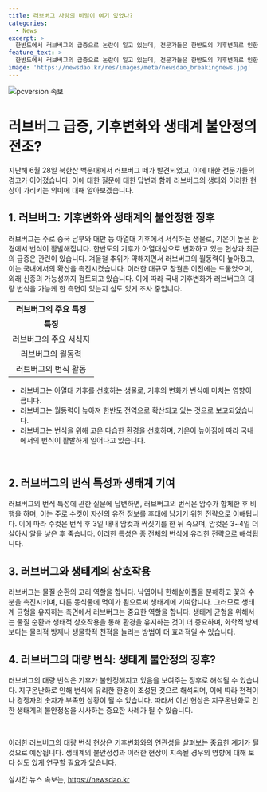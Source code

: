 ```yaml
---
title: 러브버그 사랑의 비밀이 여기 있었나?
categories:
  - News
excerpt: >
  한반도에서 러브버그의 급증으로 논란이 일고 있는데, 전문가들은 한반도의 기후변화로 인한 생태계 불안정을 보여주는 징후라고 지적했다. 또한, 러브버그의 대규모 출현을 통해 국내 기후변화가 국내 토착종의 대량 번식을 가능케 한 측면이 있었는지도 의심해봐야 한다고 전문가들은 언급했다. 또한, 러브버그의 생태적 역할과 방제 방법, 이번 현상이 지구온난화와 생태계의 불안정성을 보여주는 의미 등을 다루고 있다.
feature_text: >
  한반도에서 러브버그의 급증으로 논란이 일고 있는데, 전문가들은 한반도의 기후변화로 인한 생태계 불안정을 보여주는 징후라고 지적했다. 또한, 러브버그의 대규모 출현을 통해 국내 기후변화가 국내 토착종의 대량 번식을 가능케 한 측면이 있었는지도 의심해봐야 한다고 전문가들은 언급했다. 또한, 러브버그의 생태적 역할과 방제 방법, 이번 현상이 지구온난화와 생태계의 불안정성을 보여주는 의미 등을 다루고 있다.
image: 'https://newsdao.kr/res/images/meta/newsdao_breakingnews.jpg'
---
```


<p><img src="https://newsdao.kr/res/images/meta/newsdao_breakingnews.jpg" alt="pcversion 속보" /></p>

<h1>러브버그 급증, 기후변화와 생태계 불안정의 전조?</h1>

<p data-ke-size="size16">지난해 6월 28일 북한산 백운대에서 러브버그 떼가 발견되었고, 이에 대한 전문가들의 경고가 이어졌습니다. 이에 대한 질문에 대한 답변과 함께 러브버그의 생태와 이러한 현상이 가리키는 의미에 대해 알아보겠습니다.</p>

<h2>1. 러브버그: 기후변화와 생태계의 불안정한 징후</h2>

<p>러브버그는 주로 중국 남부와 대만 등 아열대 기후에서 서식하는 생물로, 기온이 높은 환경에서 번식이 활발해집니다. 한반도의 기후가 아열대성으로 변화하고 있는 현상과 최근의 급증은 관련이 있습니다. 겨울철 추위가 약해지면서 러브버그의 월동력이 높아졌고, 이는 국내에서의 확산을 촉진시켰습니다. 이러한 대규모 창궐은 이전에는 드물었으며, 외래 신종의 가능성까지 검토되고 있습니다. 이에 따라 국내 기후변화가 러브버그의 대량 번식을 가능케 한 측면이 있는지 심도 있게 조사 중입니다.</p>

<table>
    <tr>
        <td style="text-align: center; height: 17px;"><b>러브버그의 주요 특징</b></td>
    </tr>
    <tr>
        <td style="text-align: center; height: 17px;"><b>특징</b></td>
    </tr>
    <tr>
        <td style="text-align: center; height: 17px;">러브버그의 주요 서식지</td>
    </tr>
    <tr>
        <td style="text-align: center; height: 17px;">러브버그의 월동력</td>
    </tr>
    <tr>
        <td style="text-align: center; height: 17px;">러브버그의 번식 활동</td>
    </tr>
</table>

<ul>
    <li>러브버그는 아열대 기후를 선호하는 생물로, 기후의 변화가 번식에 미치는 영향이 큽니다.</li>
    <li>러브버그는 월동력이 높아져 한반도 전역으로 확산되고 있는 것으로 보고되었습니다.</li>
    <li>러브버그는 번식을 위해 고온 다습한 환경을 선호하며, 기온이 높아짐에 따라 국내에서의 번식이 활발하게 일어나고 있습니다.</li>
</ul>

<p data-ke-size="size16">&nbsp;</p>

<h2>2. 러브버그의 번식 특성과 생태계 기여</h2>

<p>러브버그의 번식 특성에 관한 질문에 답변하면, 러브버그의 번식은 암수가 합체한 후 비행을 하며, 이는 주로 수컷이 자신의 유전 정보를 후대에 남기기 위한 전략으로 이해됩니다. 이에 따라 수컷은 번식 후 3일 내내 암컷과 짝짓기를 한 뒤 죽으며, 암컷은 3~4일 더 살아서 알을 낳은 후 죽습니다. 이러한 특성은 종 전체의 번식에 유리한 전략으로 해석됩니다.</p>

<h2>3. 러브버그와 생태계의 상호작용</h2>

<p>러브버그는 물질 순환의 고리 역할을 합니다. 낙엽이나 한해살이풀을 분해하고 꽃의 수분을 촉진시키며, 다른 동식물에 먹이가 됨으로써 생태계에 기여합니다. 그러므로 생태계 균형을 유지하는 측면에서 러브버그는 중요한 역할을 합니다. 생태계 균형을 위해서는 물질 순환과 생태적 상호작용을 통해 환경을 유지하는 것이 더 중요하며, 화학적 방제보다는 물리적 방제나 생물학적 천적을 늘리는 방법이 더 효과적일 수 있습니다.</p>

<h2>4. 러브버그의 대량 번식: 생태계 불안정의 징후?</h2>

<p>러브버그의 대량 번식은 기후가 불안정해지고 있음을 보여주는 징후로 해석될 수 있습니다. 지구온난화로 인해 번식에 유리한 환경이 조성된 것으로 해석되며, 이에 따라 천적이나 경쟁자의 숫자가 부족한 상황이 될 수 있습니다. 따라서 이번 현상은 지구온난화로 인한 생태계의 불안정성을 시사하는 중요한 사례가 될 수 있습니다.</p>

<p data-ke-size="size16">&nbsp;</p>

<p>이러한 러브버그의 대량 번식 현상은 기후변화와의 연관성을 살펴보는 중요한 계기가 될 것으로 예상됩니다. 생태계의 불안정성과 이러한 현상이 지속될 경우의 영향에 대해 보다 심도 있게 연구할 필요가 있습니다.</p>
실시간 뉴스 속보는, <a href="https://newsdao.kr" rel="dofollow">https://newsdao.kr</a>


